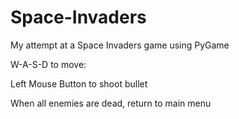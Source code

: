 # Space-Invaders
My attempt at a Space Invaders game using PyGame

W-A-S-D to move:

Left Mouse Button to shoot bullet

When all enemies are dead, return to main menu
